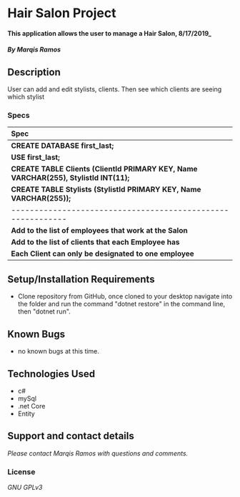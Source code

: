 # Hair Salon Project

#### This application allows the user to manage a Hair Salon, 8/17/2019_

#### _By **Marqis Ramos**_

## Description 

User can add and edit stylists, clients. Then see which clients are seeing which stylist

### Specs


| Spec |
| :-------------     |
| **CREATE DATABASE first_last;** |
| **USE first_last;** |
| **CREATE TABLE  Clients (ClientId PRIMARY KEY, Name VARCHAR(255), StylistId INT(11);** |
| **CREATE TABLE Stylists (StylistId PRIMARY KEY, Name VARCHAR(255));** |
| -----------------------------------------------------------     |
| **Add to the list of employees that work at the Salon** |
| **Add to the list of clients that each Employee has** |
| **Each Client can only be designated to one employee** |

## Setup/Installation Requirements

* Clone repository from GitHub, once cloned to your desktop navigate into the folder and run the command "dotnet restore" in the command line, then "dotnet run".

## Known Bugs
* no known bugs at this time.

## Technologies Used
* c#
* mySql
* .net Core
* Entity

## Support and contact details

_Please contact Marqis Ramos with questions and comments._

### License

*GNU GPLv3*


